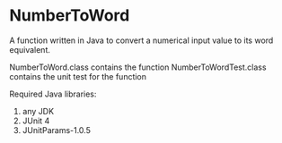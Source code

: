 # NumberToWord
A function written in Java to convert a numerical input value to its word equivalent.

NumberToWord.class contains the function
NumberToWordTest.class contains the unit test for the function

Required Java libraries:
1. any JDK
2. JUnit 4
3. JUnitParams-1.0.5
